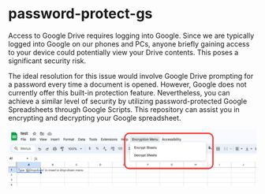 # password-protect-gs

Access to Google Drive requires logging into Google. Since we are typically logged into Google on our phones and PCs, anyone briefly gaining access to your device could potentially view your Drive contents. This poses a significant security risk.

The ideal resolution for this issue would involve Google Drive prompting for a password every time a document is opened. However, Google does not currently offer this built-in protection feature. Nevertheless, you can achieve a similar level of security by utilizing password-protected Google Spreadsheets through Google Scripts. This repository can assist you in encrypting and decrypting your Google spreadsheet.

![how-to](https://github.com/asishpmathew/password-protect-gs/blob/main/test-pic.png)

